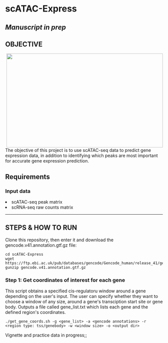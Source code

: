 # scATAC-Express

***Manuscript in prep***
----------
OBJECTIVE
----------
<img src="https://github.com/maggiebr0wn/ATAC-Express/blob/main/atac-express.jpg" align = "right" width = 500, height = 300>

The objective of this project is to use scATAC-seq data to predict gene expression data, in addition to identifying which peaks are most important for accurate gene expression prediction.

## Requirements

### Input data
<li> scATAC-seq peak matrix </li>
<li> scRNA-seq raw counts matrix </li>

-------------------
STEPS & HOW TO RUN
-------------------

Clone this repository, then enter it and download the gencode.v41.annotation.gtf.gz file:

    cd scATAC-Express
    wget https://ftp.ebi.ac.uk/pub/databases/gencode/Gencode_human/release_41/gencode.v41.annotation.gtf.gz
    gunzip gencode.v41.annotation.gtf.gz

### **Step 1:** Get coordinates of interest for each gene

This script obtains a specified cis-regulatoru window around a gene depending on the user's input. The user can specify whether they want to choose a window of any size, around a gene's transciption start site or gene body. Outputs a file called gene_list.txt which lists each gene and the defined region's coordinates.

    ./get_gene_coords.sh -g <gene_list> -a <gencode annotations> -r <region type: tss/genebody> -w <window size> -o <output dir>




Vignette and practice data in progress;;
